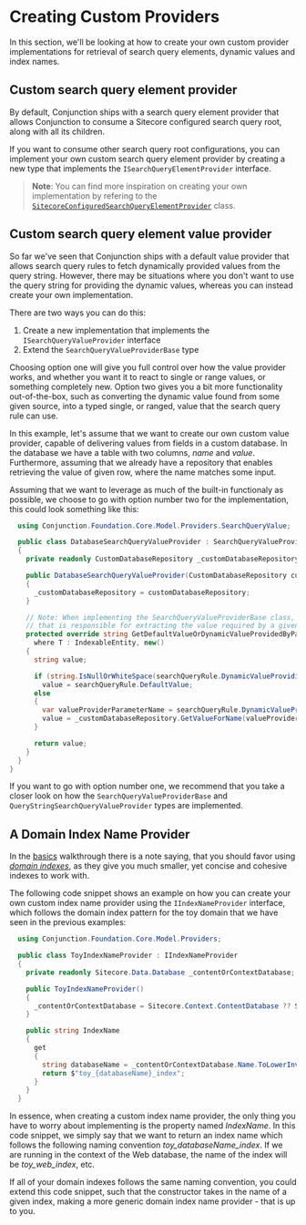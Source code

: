 # Creating Custom Providers

In this section, we'll be looking at how to create your own custom provider implementations for retrieval of search query elements, dynamic values and index names.

## Custom search query element provider

By default, Conjunction ships with a search query element provider that allows Conjunction to consume a Sitecore configured search query root, along with all its children.

If you want to consume other search query root configurations, you can implement your own custom search query element provider by creating a new type that implements the ``ISearchQueryElementProvider`` interface. 

> **Note**: You can find more inspiration on creating your own implementation by refering to the [``SitecoreConfiguredSearchQueryElementProvider``](../api/README.md#sitecoreconfiguredsearchqueryelementprovider) class.

## Custom search query element value provider

So far we've seen that Conjunction ships with a default value provider that allows search query rules to fetch dynamically provided values from the query string. However, there may be situations where you don't want to use the query string for providing the dynamic values, whereas you can instead create your own implementation.

There are two ways you can do this:

1. Create a new implementation that implements the ``ISearchQueryValueProvider`` interface
2. Extend the ``SearchQueryValueProviderBase`` type

Choosing option one will give you full control over how the value provider works, and whether you want it to react to single or range values, or something completely new. Option two gives you a bit more functionality out-of-the-box, such as converting the dynamic value found from some given source, into a typed single, or ranged, value that the search query rule can use.

In this example, let's assume that we want to create our own custom value provider, capable of delivering values from fields in a custom database. In the database we have a table with two columns, *name* and *value*. Furthermore, assuming that we already have a repository that enables retrieving the value of given row, where the name matches some input. 

Assuming that we want to leverage as much of the built-in functionaly as possible, we choose to go with option number two for the implementation, this could look something like this: 

```csharp
  using Conjunction.Foundation.Core.Model.Providers.SearchQueryValue;

  public class DatabaseSearchQueryValueProvider : SearchQueryValueProviderBase
  {
    private readonly CustomDatabaseRepository _customDatabaseRepository;

    public DatabaseSearchQueryValueProvider(CustomDatabaseRepository customDatabaseRepository)
    {
      _customDatabaseRepository = customDatabaseRepository;
    }

    // Note: When implementing the SearchQueryValueProviderBase class, we'll need to implement this method
    // that is responsible for extracting the value required by a given dynamic value providing parameter
    protected override string GetDefaultValueOrDynamicValueProvidedByParameter<T>(SearchQueryRule<T> searchQueryRule) 
      where T : IndexableEntity, new()
    {
      string value;

      if (string.IsNullOrWhiteSpace(searchQueryRule.DynamicValueProvidingParameter))
        value = searchQueryRule.DefaultValue;
      else
      {
        var valueProviderParameterName = searchQueryRule.DynamicValueProvidingParameter;
        value = _customDatabaseRepository.GetValueForName(valueProviderParameterName);
      }

      return value;
    }
  }
}
```

If you want to go with option number one, we recommend that you take a closer look on how the ``SearchQueryValueProviderBase`` and ``QueryStringSearchQueryValueProvider`` types are implemented.

## A Domain Index Name Provider

In the [basics](../basics/RetrieveSearchResults.md#the-three-providers) walkthrough there is a note saying, that you should favor using [*domain indexes*](https://soen.ghost.io/tackling-the-challenges-of-architecting-a-search-indexing-infrastructure-in-sitecore-part-2#howshouldthesearchindexesbeorganized), as they give you much smaller, yet concise and cohesive indexes to work with.

The following code snippet shows an example on how you can create your own custom index name provider using the ``IIndexNameProvider`` interface, which follows the domain index pattern for the toy domain that we have seen in the previous examples:

```csharp
  using Conjunction.Foundation.Core.Model.Providers;

  public class ToyIndexNameProvider : IIndexNameProvider
  {
    private readonly Sitecore.Data.Database _contentOrContextDatabase;

    public ToyIndexNameProvider()
    {
      _contentOrContextDatabase = Sitecore.Context.ContentDatabase ?? Sitecore.Context.Database;
    }

    public string IndexName
    {
      get
      {
        string databaseName = _contentOrContextDatabase.Name.ToLowerInvariant();
        return $"toy_{databaseName}_index";
      }
    }
  }
```

In essence, when creating a custom index name provider, the only thing you have to worry about implementing is the property named *IndexName*. In this code snippet, we simply say that we want to return an index name which follows the following naming convention *toy_databaseName_index*. If we are running in the context of the Web database, the name of the index will be *toy_web_index*, etc. 

If all of your domain indexes follows the same naming convention, you could extend this code snippet, such that the constructor takes in the name of a given index, making a more generic domain index name provider - that is up to you.